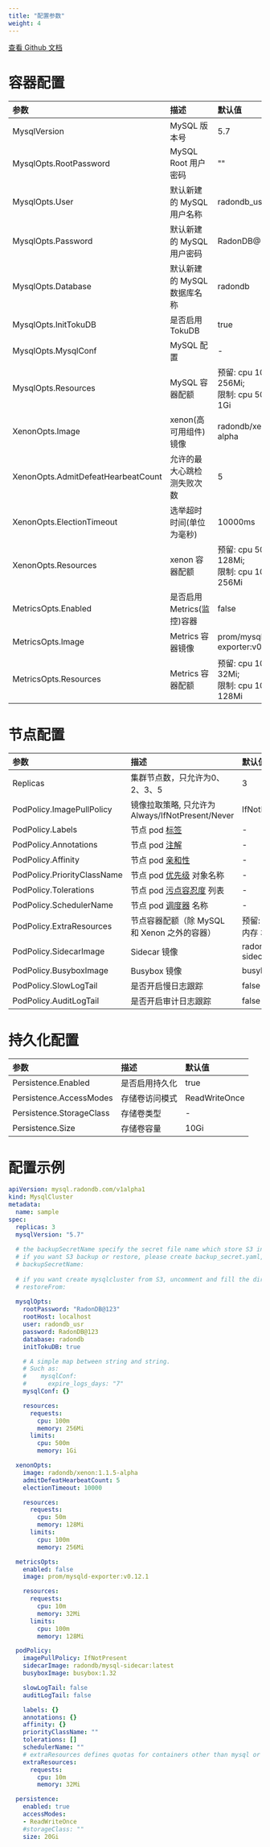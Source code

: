 ```yaml
---
title: "配置参数"
weight: 4
---
```


[查看 Github 文档](https://github.com/radondb/radondb-mysql-kubernetes/blob/main/docs/zh-cn/config_para.md)

# 容器配置

| 参数                               | 描述                        | 默认值                                                      |
| :--------------------------------- | :-------------------------- | :---------------------------------------------------------- |
| MysqlVersion                       | MySQL 版本号                | 5.7                                                         |
| MysqlOpts.RootPassword             | MySQL Root 用户密码         | ""                                                          |
| MysqlOpts.User                     | 默认新建的 MySQL 用户名称   | radondb_usr                                                 |
| MysqlOpts.Password                 | 默认新建的 MySQL 用户密码   | RadonDB@123                                                 |
| MysqlOpts.Database                 | 默认新建的 MySQL 数据库名称 | radondb                                                     |
| MysqlOpts.InitTokuDB               | 是否启用TokuDB              | true                                                        |
| MysqlOpts.MysqlConf                | MySQL 配置                  | -                                                           |
| MysqlOpts.Resources                | MySQL 容器配额              | 预留: cpu 100m, 内存 256Mi; </br> 限制: cpu 500m, 内存 1Gi  |
| XenonOpts.Image                    | xenon(高可用组件)镜像       | radondb/xenon:1.1.5-alpha                                   |
| XenonOpts.AdmitDefeatHearbeatCount | 允许的最大心跳检测失败次数  | 5                                                           |
| XenonOpts.ElectionTimeout          | 选举超时时间(单位为毫秒)    | 10000ms                                                     |
| XenonOpts.Resources                | xenon 容器配额              | 预留: cpu 50m, 内存 128Mi; </br> 限制: cpu 100m, 内存 256Mi |
| MetricsOpts.Enabled                | 是否启用 Metrics(监控)容器  | false                                                       |
| MetricsOpts.Image                  | Metrics 容器镜像        | prom/mysqld-exporter:v0.12.1                                |
| MetricsOpts.Resources              | Metrics 容器配额            | 预留: cpu 10m, 内存 32Mi; </br> 限制: cpu 100m, 内存 128Mi  |

# 节点配置

| 参数                        | 描述                                             | 默认值                    |
| :-------------------------- | :----------------------------------------------- | :------------------------ |
| Replicas                    | 集群节点数，只允许为0、2、3、5                   | 3                         |
| PodPolicy.ImagePullPolicy   | 镜像拉取策略, 只允许为 Always/IfNotPresent/Never | IfNotPresent              |
| PodPolicy.Labels            | 节点 pod [标签](https://kubernetes.io/zh/docs/concepts/overview/working-with-objects/labels/)                         | -                         |
| PodPolicy.Annotations       | 节点 pod [注解](https://kubernetes.io/zh/docs/concepts/overview/working-with-objects/annotations/)                         | -                         |
| PodPolicy.Affinity          | 节点 pod [亲和性](https://kubernetes.io/zh/docs/concepts/scheduling-eviction/assign-pod-node/#%E4%BA%B2%E5%92%8C%E6%80%A7%E4%B8%8E%E5%8F%8D%E4%BA%B2%E5%92%8C%E6%80%A7)                     | -                         |
| PodPolicy.PriorityClassName | 节点 pod [优先级](https://kubernetes.io/zh/docs/concepts/configuration/pod-priority-preemption/) 对象名称             | -                         |
| PodPolicy.Tolerations       | 节点 pod [污点容忍度](https://kubernetes.io/zh/docs/concepts/scheduling-eviction/taint-and-toleration/) 列表               | -                         |
| PodPolicy.SchedulerName     | 节点 pod [调度器](https://kubernetes.io/zh/docs/concepts/scheduling-eviction/kube-scheduler/) 名称                 | -                         |
| PodPolicy.ExtraResources    | 节点容器配额（除 MySQL 和 Xenon 之外的容器）     | 预留: cpu 10m, 内存 32Mi  |
| PodPolicy.SidecarImage      | Sidecar 镜像                                     | radondb/mysql-sidecar:latest |
| PodPolicy.BusyboxImage      | Busybox 镜像                                     | busybox:1.32              |
| PodPolicy.SlowLogTail       | 是否开启慢日志跟踪                               | false                     |
| PodPolicy.AuditLogTail      | 是否开启审计日志跟踪                             | false                     |

# 持久化配置

| 参数                     | 描述           | 默认值        |
| :----------------------- | :------------- | :------------ |
| Persistence.Enabled      | 是否启用持久化 | true          |
| Persistence.AccessModes  | 存储卷访问模式 | ReadWriteOnce |
| Persistence.StorageClass | 存储卷类型     | -             |
| Persistence.Size         | 存储卷容量     | 10Gi          |

# 配置示例

```yaml
apiVersion: mysql.radondb.com/v1alpha1
kind: MysqlCluster
metadata:
  name: sample
spec:
  replicas: 3
  mysqlVersion: "5.7"
  
  # the backupSecretName specify the secret file name which store S3 information,
  # if you want S3 backup or restore, please create backup_secret.yaml, uncomment below and fill secret name:
  # backupSecretName: 
  
  # if you want create mysqlcluster from S3, uncomment and fill the directory in S3 bucket below:
  # restoreFrom: 
  
  mysqlOpts:
    rootPassword: "RadonDB@123"
    rootHost: localhost
    user: radondb_usr
    password: RadonDB@123
    database: radondb
    initTokuDB: true

    # A simple map between string and string.
    # Such as:
    #    mysqlConf:
    #      expire_logs_days: "7"
    mysqlConf: {}

    resources:
      requests:
        cpu: 100m
        memory: 256Mi
      limits:
        cpu: 500m
        memory: 1Gi

  xenonOpts:
    image: radondb/xenon:1.1.5-alpha
    admitDefeatHearbeatCount: 5
    electionTimeout: 10000

    resources:
      requests:
        cpu: 50m
        memory: 128Mi
      limits:
        cpu: 100m
        memory: 256Mi

  metricsOpts:
    enabled: false
    image: prom/mysqld-exporter:v0.12.1

    resources:
      requests:
        cpu: 10m
        memory: 32Mi
      limits:
        cpu: 100m
        memory: 128Mi

  podPolicy:
    imagePullPolicy: IfNotPresent
    sidecarImage: radondb/mysql-sidecar:latest
    busyboxImage: busybox:1.32

    slowLogTail: false
    auditLogTail: false

    labels: {}
    annotations: {}
    affinity: {}
    priorityClassName: ""
    tolerations: []
    schedulerName: ""
    # extraResources defines quotas for containers other than mysql or xenon.
    extraResources:
      requests:
        cpu: 10m
        memory: 32Mi

  persistence:
    enabled: true
    accessModes:
    - ReadWriteOnce
    #storageClass: ""
    size: 20Gi
```